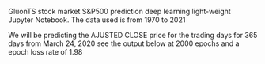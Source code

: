 GluonTS stock market S&P500 prediction deep learning light-weight Jupyter Notebook. The data used is from 1970 to 2021


We will be predicting the AJUSTED CLOSE price for the trading days for 365 days from March 24, 2020 see the output below at 2000 epochs and a epoch loss rate of 1.98
